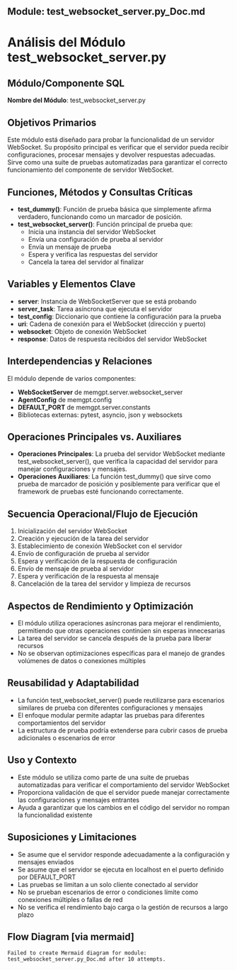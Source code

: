 ## Module: test_websocket_server.py_Doc.md

# Análisis del Módulo test_websocket_server.py

## Módulo/Componente SQL
**Nombre del Módulo**: test_websocket_server.py

## Objetivos Primarios
Este módulo está diseñado para probar la funcionalidad de un servidor WebSocket. Su propósito principal es verificar que el servidor pueda recibir configuraciones, procesar mensajes y devolver respuestas adecuadas. Sirve como una suite de pruebas automatizadas para garantizar el correcto funcionamiento del componente de servidor WebSocket.

## Funciones, Métodos y Consultas Críticas
- **test_dummy()**: Función de prueba básica que simplemente afirma verdadero, funcionando como un marcador de posición.
- **test_websocket_server()**: Función principal de prueba que:
  - Inicia una instancia del servidor WebSocket
  - Envía una configuración de prueba al servidor
  - Envía un mensaje de prueba
  - Espera y verifica las respuestas del servidor
  - Cancela la tarea del servidor al finalizar

## Variables y Elementos Clave
- **server**: Instancia de WebSocketServer que se está probando
- **server_task**: Tarea asíncrona que ejecuta el servidor
- **test_config**: Diccionario que contiene la configuración para la prueba
- **uri**: Cadena de conexión para el WebSocket (dirección y puerto)
- **websocket**: Objeto de conexión WebSocket
- **response**: Datos de respuesta recibidos del servidor WebSocket

## Interdependencias y Relaciones
El módulo depende de varios componentes:
- **WebSocketServer** de memgpt.server.websocket_server
- **AgentConfig** de memgpt.config
- **DEFAULT_PORT** de memgpt.server.constants
- Bibliotecas externas: pytest, asyncio, json y websockets

## Operaciones Principales vs. Auxiliares
- **Operaciones Principales**: La prueba del servidor WebSocket mediante test_websocket_server(), que verifica la capacidad del servidor para manejar configuraciones y mensajes.
- **Operaciones Auxiliares**: La función test_dummy() que sirve como prueba de marcador de posición y posiblemente para verificar que el framework de pruebas esté funcionando correctamente.

## Secuencia Operacional/Flujo de Ejecución
1. Inicialización del servidor WebSocket
2. Creación y ejecución de la tarea del servidor
3. Establecimiento de conexión WebSocket con el servidor
4. Envío de configuración de prueba al servidor
5. Espera y verificación de la respuesta de configuración
6. Envío de mensaje de prueba al servidor
7. Espera y verificación de la respuesta al mensaje
8. Cancelación de la tarea del servidor y limpieza de recursos

## Aspectos de Rendimiento y Optimización
- El módulo utiliza operaciones asíncronas para mejorar el rendimiento, permitiendo que otras operaciones continúen sin esperas innecesarias
- La tarea del servidor se cancela después de la prueba para liberar recursos
- No se observan optimizaciones específicas para el manejo de grandes volúmenes de datos o conexiones múltiples

## Reusabilidad y Adaptabilidad
- La función test_websocket_server() puede reutilizarse para escenarios similares de prueba con diferentes configuraciones y mensajes
- El enfoque modular permite adaptar las pruebas para diferentes comportamientos del servidor
- La estructura de prueba podría extenderse para cubrir casos de prueba adicionales o escenarios de error

## Uso y Contexto
- Este módulo se utiliza como parte de una suite de pruebas automatizadas para verificar el comportamiento del servidor WebSocket
- Proporciona validación de que el servidor puede manejar correctamente las configuraciones y mensajes entrantes
- Ayuda a garantizar que los cambios en el código del servidor no rompan la funcionalidad existente

## Suposiciones y Limitaciones
- Se asume que el servidor responde adecuadamente a la configuración y mensajes enviados
- Se asume que el servidor se ejecuta en localhost en el puerto definido por DEFAULT_PORT
- Las pruebas se limitan a un solo cliente conectado al servidor
- No se prueban escenarios de error o condiciones límite como conexiones múltiples o fallas de red
- No se verifica el rendimiento bajo carga o la gestión de recursos a largo plazo
## Flow Diagram [via mermaid]
```mermaid
Failed to create Mermaid diagram for module: test_websocket_server.py_Doc.md after 10 attempts.
```

